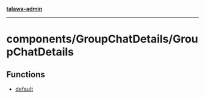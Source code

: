 [**talawa-admin**](../../../README.md)

***

# components/GroupChatDetails/GroupChatDetails

## Functions

- [default](functions/default.md)
